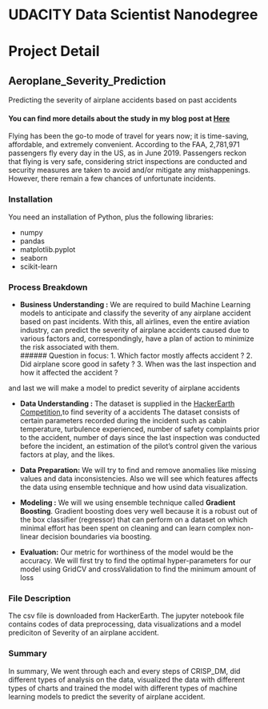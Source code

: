 # UDACITY Data Scientist Nanodegree

# Project Detail
## Aeroplane_Severity_Prediction
Predicting the severity of airplane accidents based on past accidents
#### You can find more details about the study in my blog post at [Here](https://hr8077677.medium.com/the-severity-of-airplane-accidents-305136e495b8)
Flying has been the go-to mode of travel for years now; it is time-saving, affordable, and extremely convenient. According to the FAA, 2,781,971 passengers fly every day in the US, as in June 2019. Passengers reckon that flying is very safe, considering strict inspections are conducted and security measures are taken to avoid and/or mitigate any mishappenings. However, there remain a few chances of unfortunate incidents.

### Installation
You need an installation of Python, plus the following libraries:
- numpy
- pandas
- matplotlib.pyplot
- seaborn
- scikit-learn

### Process Breakdown
- **Business Understanding :**  We are required to build Machine Learning models to anticipate and classify the severity of any airplane accident based on past incidents. With this, all airlines, even the entire aviation industry, can predict the severity of airplane accidents caused due to various factors and, correspondingly, have a plan of action to minimize the risk associated with them.  
       ###### Question in focus:
       1. Which factor mostly affects accident ?
       2. Did airplane score good in safety ?
       3. When was the last inspection and how it affected the accident ?

and last we will make a model to predict severity of airplane accidents

- **Data Understanding :** The dataset is supplied in the [HackerEarth Competition](https://www.hackerearth.com/challenges/competitive/airplane-accident-severity-hackerearth-machine-learning-),to find severity of a accidents
The dataset consists of certain parameters recorded during the incident⁠ such as cabin temperature, turbulence experienced, number of safety complaints prior to the accident, number of days since the last inspection was conducted before the incident, an estimation of the pilot’s control given the various factors at play, and the likes. 

- **Data Preparation:** We will try to find and remove anomalies like missing values and data inconsistencies. Also we will see which features affects the data using ensemble technique and how usind data visualization.
- **Modeling :** We will we using ensemble technique called **Gradient Boosting**. Gradient boosting does very well because it is a robust out of the box classifier (regressor) that can perform on a dataset on which minimal effort has been spent on cleaning and can learn complex non-linear decision boundaries via boosting.
- **Evaluation:**  Our metric for worthiness of the model would be the accuracy. We will first try to find the optimal hyper-parameters for our model using GridCV and crossValidation to find the minimum amount of loss

### File Description
The csv file is downloaded from HackerEarth. The jupyter notebook file contains codes of data preprocessing, data visualizations and a model prediciton of Severity of an airplane accident.

### Summary
In summary, We went through each and every steps of CRISP_DM, did different types of analysis on the data, visualized the data with different types of charts and trained the model with different types of machine learning models to predict the severity of airplane accident.
